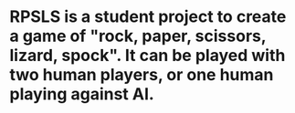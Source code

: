 # RPSLS is a student project to create a game of "rock, paper, scissors, lizard, spock". It can be played with two human players, or one human playing against AI.

